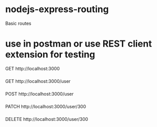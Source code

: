 # nodejs-express-routing


Basic routes

# use in postman or use REST client extension for testing

GET http://localhost:3000
###
GET http://localhost:3000/user
###
POST http://localhost:3000/user
###
PATCH http://localhost:3000/user/300
###
DELETE http://localhost:3000/user/300
